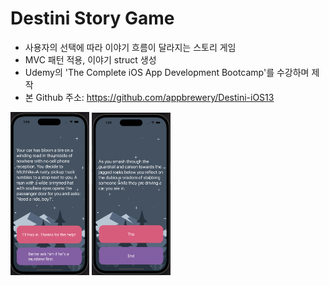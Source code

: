 #  Destini Story Game

* 사용자의 선택에 따라 이야기 흐름이 달라지는 스토리 게임
* MVC 패턴 적용, 이야기 struct 생성
* Udemy의 'The Complete iOS App Development Bootcamp'를 수강하며 제작
* 본 Github 주소: https://github.com/appbrewery/Destini-iOS13

<img width="25%" alt="image" src="src/image.png"> <img width="25%" alt="image2" src="src/image2.png">
